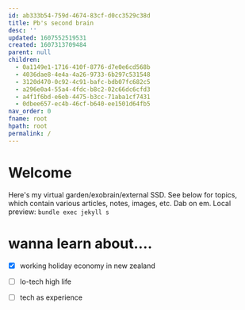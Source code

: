 ```yaml
---
id: ab333b54-759d-4674-83cf-d0cc3529c38d
title: Pb's second brain
desc: ''
updated: 1607552519531
created: 1607313709484
parent: null
children:
  - 0a1149e1-1716-410f-8776-d7e0e6cd568b
  - 4036dae8-4e4a-4a26-9733-6b297c531548
  - 3120d470-0c92-4c91-bafc-bdb07fc682c5
  - a296e0a4-55a4-4fdc-b8c2-02c66dc6cfd3
  - a4f1f6bd-e6eb-4475-b3cc-71aba1cf7431
  - 0dbee657-ec4b-46cf-b640-ee1501d64fb5
nav_order: 0
fname: root
hpath: root
permalink: /
---
```

# Welcome

Here's my virtual garden/exobrain/external SSD. See below for topics, which contain various articles, notes, images, etc. Dab on em.
Local preview: `bundle exec jekyll s`

# wanna learn about....

- [x] working holiday economy in new zealand
- [ ] lo-tech high life
- [ ] tech as experience 

